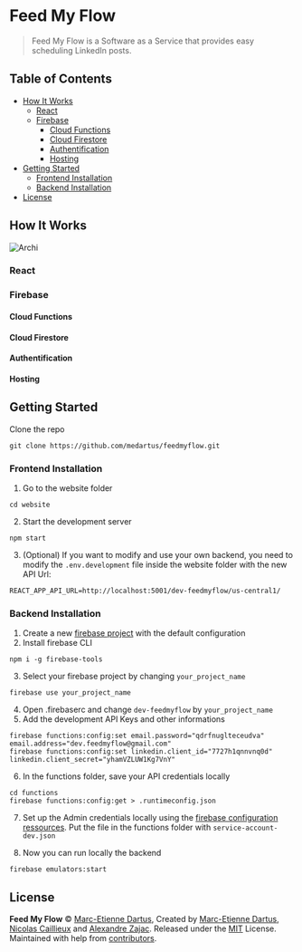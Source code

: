 <h1>Feed My Flow </h1>

> Feed My Flow is a Software as a Service that provides easy scheduling LinkedIn posts.

<h2> Table of Contents </h2>

- [How It Works](#how-it-works)
  - [React](#react)
  - [Firebase](#firebase)
    - [Cloud Functions](#cloud-functions)
    - [Cloud Firestore](#cloud-firestore)
    - [Authentification](#authentification)
    - [Hosting](#hosting)
- [Getting Started](#getting-started)
  - [Frontend Installation](#frontend-installation)
  - [Backend Installation](#backend-installation)
- [License](#license)

## How It Works

![Archi](https://user-images.githubusercontent.com/45569127/81713102-bfe8a200-9475-11ea-8b52-5a9cd833402a.png)

### React

### Firebase

#### Cloud Functions

#### Cloud Firestore

#### Authentification

#### Hosting

## Getting Started

Clone the repo

```
git clone https://github.com/medartus/feedmyflow.git
```

### Frontend Installation

1. Go to the website folder

```
cd website
```

2. Start the development server

```
npm start
```

3. (Optional) If you want to modify and use your own backend, you need to modify the `.env.development` file inside the website folder with the new API Url:
```
REACT_APP_API_URL=http://localhost:5001/dev-feedmyflow/us-central1/
```

### Backend Installation

1. Create a new [firebase project](https://console.firebase.google.com/) with the default configuration
2. Install firebase CLI

```
npm i -g firebase-tools
```

3. Select your firebase project by changing `your_project_name`

```
firebase use your_project_name
```

4. Open .firebaserc and change `dev-feedmyflow` by `your_project_name`
5. Add the development API Keys and other informations

```
firebase functions:config:set email.password="qdrfnuglteceudva" email.address="dev.feedmyflow@gmail.com"
firebase functions:config:set linkedin.client_id="7727h1qnnvnq0d" linkedin.client_secret="yhamVZLUW1Kg7VnY"
```

6. In the functions folder, save your API credentials locally

```
cd functions
firebase functions:config:get > .runtimeconfig.json
```

7. Set up the Admin credentials locally using the [firebase configuration ressources](https://firebase.google.com/docs/functions/local-emulator#set_up_admin_credentials_optional). Put the file in the functions folder with `service-account-dev.json`

8. Now you can run locally the backend

```
firebase emulators:start
```

## License

**Feed My Flow** © [Marc-Etienne Dartus](https://github.com/medartus), Created by [Marc-Etienne Dartus](https://github.com/medartus), [Nicolas Caillieux](https://github.com/Exorth98) and [Alexandre Zajac](https://github.com/alexZajac). Released under the [MIT](https://github.com/medartus/feedmyflow/blob/master/README.md) License.<br>
Maintained with help from [contributors](https://github.com/medartus/feedmyflow/contributors).